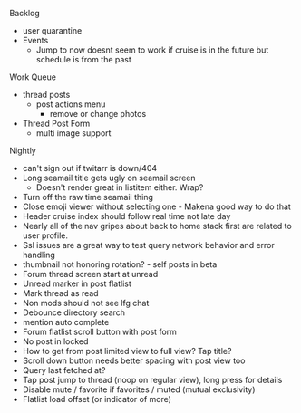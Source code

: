 Backlog
* user quarantine
* Events
  * Jump to now doesnt seem to work if cruise is in the future but schedule is from the past

Work Queue
* thread posts
  * post actions menu
    * remove or change photos
* Thread Post Form
  * multi image support

Nightly
* can't sign out if twitarr is down/404
* Long seamail title gets ugly on seamail screen
  * Doesn't render great in listitem either. Wrap?
* Turn off the raw time seamail thing
* Close emoji viewer without selecting one - Makena good way to do that
* Header cruise index should follow real time not late day
* Nearly all of the nav gripes about back to home stack first are related to user profile.
* Ssl issues are a great way to test query network behavior and error handling
* thumbnail not honoring rotation? - self posts in beta
* Forum thread screen start at unread
* Unread marker in post flatlist
* Mark thread as read
* Non mods should not see lfg chat
* Debounce directory search
* mention auto complete
* Forum flatlist scroll button with post form 
* No post in locked
* How to get from post limited view to full view? Tap title?
* Scroll down button needs better spacing with post view too
* Query last fetched at?
* Tap post jump to thread (noop on regular view), long press for details
* Disable mute / favorite if favorites / muted (mutual exclusivity)
* Flatlist load offset (or indicator of more) 
